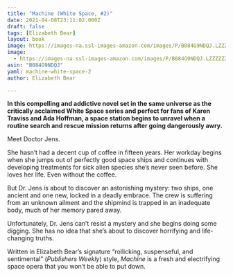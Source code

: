 ```yaml
---
title: "Machine (White Space, #2)"
date: 2021-04-08T23:11:02.000Z
draft: false
tags: [Elizabeth Bear]
layout: book
image: https://images-na.ssl-images-amazon.com/images/P/B084G9NDQJ.LZZZZZZZ.jpg
image: 
  - https://images-na.ssl-images-amazon.com/images/P/B084G9NDQJ.LZZZZZZZ.jpg
asin: "B084G9NDQJ"
yaml: machine-white-space-2
author: Elizabeth Bear

---
```


**In this compelling and addictive novel set in the same universe as the critically acclaimed White Space series and perfect for fans of Karen Traviss and Ada Hoffman, a space station begins to unravel when a routine search and rescue mission returns after going dangerously awry.**   
  
Meet Doctor Jens.  
   
She hasn’t had a decent cup of coffee in fifteen years. Her workday begins when she jumps out of perfectly good space ships and continues with developing treatments for sick alien species she’s never seen before. She loves her life. Even without the coffee.  
   
But Dr. Jens is about to discover an astonishing mystery: two ships, one ancient and one new, locked in a deadly embrace. The crew is suffering from an unknown ailment and the shipmind is trapped in an inadequate body, much of her memory pared away.  
   
Unfortunately, Dr. Jens can’t resist a mystery and she begins doing some digging. She has no idea that she’s about to discover horrifying and life-changing truths.  
   
Written in Elizabeth Bear’s signature “rollicking, suspenseful, and sentimental” (*Publishers Weekly*) style, *Machine* is a fresh and electrifying space opera that you won’t be able to put down.